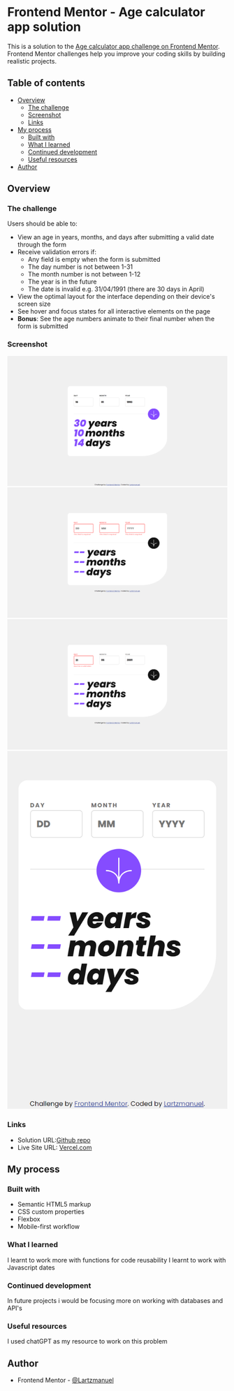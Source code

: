 # Frontend Mentor - Age calculator app solution

This is a solution to the [Age calculator app challenge on Frontend Mentor](https://www.frontendmentor.io/challenges/age-calculator-app-dF9DFFpj-Q). Frontend Mentor challenges help you improve your coding skills by building realistic projects. 

## Table of contents

- [Overview](#overview)
  - [The challenge](#the-challenge)
  - [Screenshot](#screenshot)
  - [Links](#links)
- [My process](#my-process)
  - [Built with](#built-with)
  - [What I learned](#what-i-learned)
  - [Continued development](#continued-development)
  - [Useful resources](#useful-resources)
- [Author](#author)

## Overview

### The challenge

Users should be able to:

- View an age in years, months, and days after submitting a valid date through the form
- Receive validation errors if:
  - Any field is empty when the form is submitted
  - The day number is not between 1-31
  - The month number is not between 1-12
  - The year is in the future
  - The date is invalid e.g. 31/04/1991 (there are 30 days in April)
- View the optimal layout for the interface depending on their device's screen size
- See hover and focus states for all interactive elements on the page
- **Bonus**: See the age numbers animate to their final number when the form is submitted

### Screenshot

![](/assets/images/desktop_screen_success_index.html.png)
![](/assets/images/desktop_error_index.html.png)
![](/assets/images/desktop_screen_error_index.html.png)
![](/assets/images/mobile_screen_index.html.png)

### Links

- Solution URL:[Github repo](https://your-solution-url.com)
- Live Site URL: [Vercel.com](https://age-calculator-app-main-sage.vercel.app/)

## My process

### Built with

- Semantic HTML5 markup
- CSS custom properties
- Flexbox
- Mobile-first workflow


### What I learned

I learnt to work more with functions for code reusability
I learnt to work with Javascript dates

### Continued development

In future projects i would be focusing more on working with databases and API's


### Useful resources

I used chatGPT as my resource to work on this problem

## Author

- Frontend Mentor - [@Lartzmanuel](https://www.frontendmentor.io/profile/Lartzmanuel)
